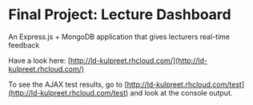 Final Project: Lecture Dashboard
=====
An Express.js + MongoDB application that gives lecturers real-time feedback

Have a look here: [http://ld-kulpreet.rhcloud.com/](http://ld-kulpreet.rhcloud.com/)

To see the AJAX test results, go to [http://ld-kulpreet.rhcloud.com/test](http://ld-kulpreet.rhcloud.com/test) and look at the console output.